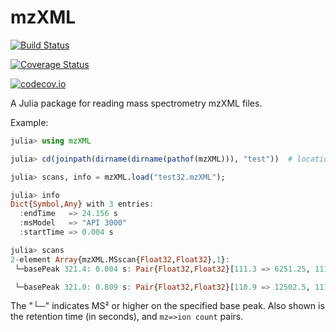 # mzXML

[![Build Status](https://travis-ci.org/timholy/mzXML.jl.svg?branch=master)](https://travis-ci.org/timholy/mzXML.jl)

[![Coverage Status](https://coveralls.io/repos/timholy/mzXML.jl/badge.svg?branch=master&service=github)](https://coveralls.io/github/timholy/mzXML.jl?branch=master)

[![codecov.io](http://codecov.io/github/timholy/mzXML.jl/coverage.svg?branch=master)](http://codecov.io/github/timholy/mzXML.jl?branch=master)

A Julia package for reading mass spectrometry mzXML files.

Example:

```julia
julia> using mzXML

julia> cd(joinpath(dirname(dirname(pathof(mzXML))), "test"))  # location of a test file

julia> scans, info = mzXML.load("test32.mzXML");

julia> info
Dict{Symbol,Any} with 3 entries:
  :endTime   => 24.156 s
  :msModel   => "API 3000"
  :startTime => 0.004 s

julia> scans
2-element Array{mzXML.MSscan{Float32,Float32},1}:
 └─basePeak 321.4: 0.004 s: Pair{Float32,Float32}[111.3 => 6251.25, 111.4 => 0.0, 166.7 => 0.0, 166.8 => 18753.75, 166.9 => 0.0, 189.1 => 0.0, 189.2 => 12502.5, 189.3 => 0.0, 191.7 => 0.0, 191.8 => 37507.5  …  421.1 => 12502.5, 421.2 => 0.0, 437.9 => 0.0, 438.0 => 6251.25, 438.1 => 0.0, 438.5 => 0.0, 438.6 => 6251.25, 438.7 => 0.0, 481.0 => 0.0, 481.1 => 18753.75]

 └─basePeak 321.0: 0.809 s: Pair{Float32,Float32}[110.9 => 12502.5, 111.0 => 0.0, 186.9 => 0.0, 187.0 => 6251.25, 187.1 => 0.0, 199.5 => 0.0, 199.6 => 12502.5, 199.7 => 18753.75, 199.8 => 50010.0, 199.9 => 6251.25  …  507.4 => 18753.75, 507.5 => 0.0, 526.4 => 0.0, 526.5 => 6251.25, 526.6 => 0.0, 545.6 => 0.0, 545.7 => 6251.25, 545.8 => 0.0, 587.5 => 0.0, 587.6 => 18753.75]
```

The "└─" indicates MS² or higher on the specified base peak. Also shown is the retention time (in seconds), and `mz=>ion count` pairs.
